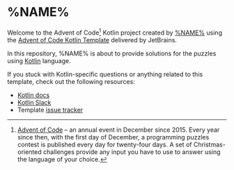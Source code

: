 # %NAME%

Welcome to the Advent of Code[^aoc] Kotlin project created by [%NAME%][github] using the [Advent of Code Kotlin Template][template] delivered by JetBrains.

In this repository, %NAME% is about to provide solutions for the puzzles using [Kotlin][kotlin] language.

If you stuck with Kotlin-specific questions or anything related to this template, check out the following resources:

- [Kotlin docs][docs]
- [Kotlin Slack][slack]
- Template [issue tracker][issues]


[^aoc]:
    [Advent of Code][aoc] – an annual event in December since 2015.
    Every year since then, with the first day of December, a programming puzzles contest is published every day for twenty-four days.
    A set of Christmas-oriented challenges provide any input you have to use to answer using the language of your choice.

[aoc]: https://adventofcode.com
[docs]: https://kotlinlang.org/docs/home.html
[github]: https://github.com/%NAME%
[issues]: https://github.com/kotlin-hands-on/advent-of-code-kotlin-template/issues
[kotlin]: https://kotlinlang.org
[slack]: https://surveys.jetbrains.com/s3/kotlin-slack-sign-up
[template]: https://github.com/kotlinhandson/advent-of-code-kotlin-template
